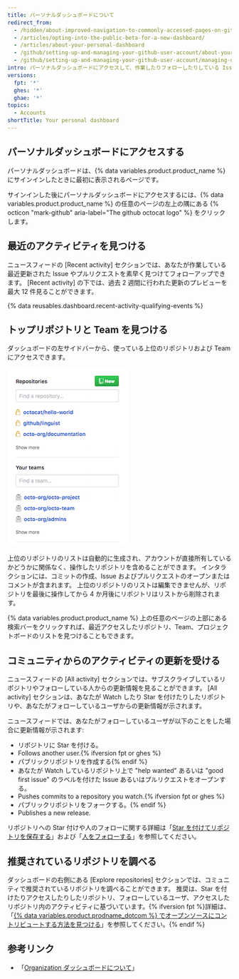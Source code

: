```yaml
---
title: パーソナルダッシュボードについて
redirect_from:
  - /hidden/about-improved-navigation-to-commonly-accessed-pages-on-github/
  - /articles/opting-into-the-public-beta-for-a-new-dashboard/
  - /articles/about-your-personal-dashboard
  - /github/setting-up-and-managing-your-github-user-account/about-your-personal-dashboard
  - /github/setting-up-and-managing-your-github-user-account/managing-user-account-settings/about-your-personal-dashboard
intro: パーソナルダッシュボードにアクセスして、作業したりフォローしたりしている Issue やプルリクエストを追跡したり、トップリポジトリや Team のページにアクセスしたり、Organization やサブスクライブしているリポジトリの最近のアクティビティを知ったり、推奨されたリポジトリを調べたりできます。
versions:
  fpt: '*'
  ghes: '*'
  ghae: '*'
topics:
  - Accounts
shortTitle: Your personal dashboard
---
```


## パーソナルダッシュボードにアクセスする

パーソナルダッシュボードは、{% data variables.product.product_name %}にサインインしたときに最初に表示されるページです。

サインインした後にパーソナルダッシュボードにアクセスするには、{% data variables.product.product_name %} の任意のページの左上の隅にある {% octicon "mark-github" aria-label="The github octocat logo" %} をクリックします。

## 最近のアクティビティを見つける

ニュースフィードの [Recent activity] セクションでは、あなたが作業している最近更新された Issue やプルリクエストを素早く見つけてフォローアップできます。 [Recent activity] の下では、過去 2 週間に行われた更新のプレビューを最大 12 件見ることができます。

{% data reusables.dashboard.recent-activity-qualifying-events %}

## トップリポジトリと Team を見つける

ダッシュボードの左サイドバーから、使っている上位のリポジトリおよび Team にアクセスできます。

![さまざまな Organization のリポジトリや Team のリスト](/assets/images/help/dashboard/repositories-and-teams-from-personal-dashboard.png)

上位のリポジトリのリストは自動的に生成され、アカウントが直接所有しているかどうかに関係なく、操作したリポジトリを含めることができます。 インタラクションには、コミットの作成、Issue およびプルリクエストのオープンまたはコメントが含まれます。 上位のリポジトリのリストは編集できませんが、リポジトリを最後に操作してから 4 か月後にリポジトリはリストから削除されます。

{% data variables.product.product_name %} 上の任意のページの上部にある検索バーをクリックすれば、最近アクセスしたリポジトリ、Team、プロジェクトボードのリストを見つけることもできます。

## コミュニティからのアクティビティの更新を受ける

ニュースフィードの [All activity] セクションでは、サブスクライブしているリポジトリやフォローしている人からの更新情報を見ることができます。 [All activity] セクションは、あなたが Watch したり Star を付けたりしたリポジトリや、あなたがフォローしているユーザからの更新情報が示されます。

ニュースフィードでは、あなたがフォローしているユーザが以下のことをした場合に更新情報が示されます:
- リポジトリに Star を付ける。
- Follows another user.{% ifversion fpt or ghes %}
- パブリックリポジトリを作成する{% endif %}
- あなたが Watch しているリポジトリ上で "help wanted" あるいは "good first issue" のラベルを付けた Issue あるいはプルリクエストをオープンする。
- Pushes commits to a repository you watch.{% ifversion fpt or ghes %}
- パブリックリポジトリをフォークする。{% endif %}
- Publishes a new release.

リポジトリへの Star 付けや人のフォローに関する詳細は「[Star を付けてリポジトリを保存する](/articles/saving-repositories-with-stars/)」および「[人をフォローする](/articles/following-people)」を参照してください。

## 推奨されているリポジトリを調べる

ダッシュボードの右側にある [Explore repositories] セクションでは、コミュニティで推奨されているリポジトリを調べることができます。 推奨は、Star を付けたりアクセスしたりしたリポジトリ、フォローしているユーザ、アクセスしたリポジトリ内のアクティビティに基づいています。{% ifversion fpt %}詳細は、「[{% data variables.product.prodname_dotcom %} でオープンソースにコントリビュートする方法を見つける](/github/getting-started-with-github/finding-ways-to-contribute-to-open-source-on-github)」を参照してください。{% endif %}

## 参考リンク

- 「[Organization ダッシュボードについて](/articles/about-your-organization-dashboard)」
